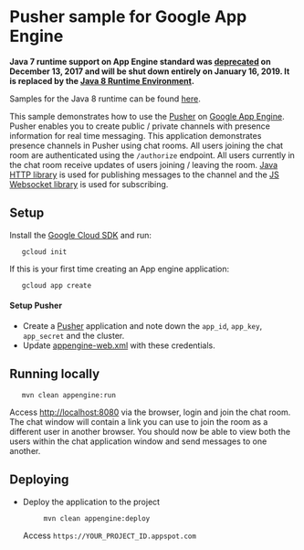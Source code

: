 # Pusher sample for Google App Engine

**Java 7 runtime support on App Engine standard was [deprecated](https://cloud.google.com/appengine/docs/deprecations/java7) on
December 13, 2017 and will be shut down entirely on January 16, 2019. It is replaced by the
[Java 8 Runtime Environment](https://cloud.google.com/appengine/docs/standard/java/runtime-java8).**

Samples for the Java 8 runtime can be found [here](/appengine-java8).

This sample demonstrates how to use the [Pusher][pusher] on [Google App Engine][ae-docs].
Pusher enables you to create public / private channels with presence information for real time messaging.
This application demonstrates presence channels in Pusher using chat rooms.
All users joining the chat room are authenticated using the `/authorize` endpoint.
All users currently in the chat room receive updates of users joining / leaving the room.
[Java HTTP library](https://github.com/pusher/pusher-http-java) is used for publishing messages to the channel
and the [JS Websocket library](https://github.com/pusher/pusher-js) is used for subscribing.

[pusher]: https://pusher.com
[ae-docs]: https://cloud.google.com/appengine/docs/java/

## Setup

Install the [Google Cloud SDK](https://cloud.google.com/sdk/) and run:
```
   gcloud init
```
If this is your first time creating an App engine application:
```
   gcloud app create
```

#### Setup Pusher

- Create a [Pusher] application and note down the `app_id`, `app_key`, `app_secret` and the cluster.
- Update [appengine-web.xml](src/main/webapp/WEB-INF/appengine-web.xml) with these credentials.

## Running locally

```
   mvn clean appengine:run
```

Access [http://localhost:8080](http://localhost:8080) via the browser, login and join the chat room.
The chat window will contain a link you can use to join the room as a different user in another browser.
You should now be able to view both the users within the chat application window and send messages to one another.

## Deploying

- Deploy the application to the project
  ```
       mvn clean appengine:deploy

  ```
  Access `https://YOUR_PROJECT_ID.appspot.com`
